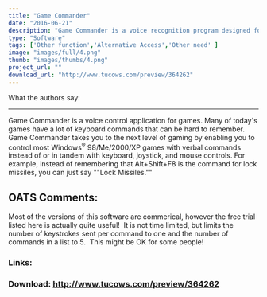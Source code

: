 ```yaml
---
title: "Game Commander"
date: "2016-06-21"
description: "Game Commander is a voice recognition program designed for games commands, but which can be used for general voice commands."
type: "Software"
tags: ['Other function','Alternative Access','Other need' ]
image: "images/full/4.png"
thumb: "images/thumbs/4.png"
project_url: ""
download_url: "http://www.tucows.com/preview/364262"
---
```

What the authors say:  

------------------------

Game Commander is a voice control application for games. Many of today's games have a lot of keyboard commands that can be hard to remember. Game Commander takes you to the next level of gaming by enabling you to control most Windows<sup>®</sup> 98/Me/2000/XP games with verbal commands instead of or in tandem with keyboard, joystick, and mouse controls. For example, instead of remembering that Alt+Shift+F8 is the command for lock missiles, you can just say ""Lock Missiles.""

OATS Comments:
--------------

Most of the versions of this software are commerical, however the free trial listed here is actually quite useful!  It is not time limited, but limits the number of keystrokes sent per command to one and the number of commands in a list to 5.  This might be OK for some people!

### Links:

### Download: http://www.tucows.com/preview/364262 